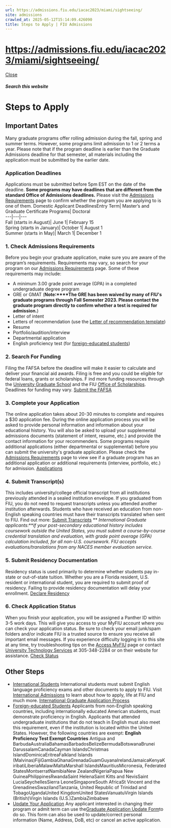 ```yaml
---
url: https://admissions.fiu.edu/iacac2023/miami/sightseeing/
site: admissions
crawled_at: 2025-05-12T15:14:09.426090
title: Steps to Apply | FIU Admissions
---
```


# https://admissions.fiu.edu/iacac2023/miami/sightseeing/

[ Close ](https://admissions.fiu.edu/how-to-apply/graduate-applicant/steps-to-apply/)
##### Search this website
# Steps to Apply
## Important Dates
Many graduate programs offer rolling admission during the fall, spring and summer terms. However, some programs limit admission to 1 or 2 terms a year.
Please note that if the program deadline is earlier than the Graduate Admissions deadline for that semester, all materials including the application must be submitted by the earlier date.
### Application Deadlines
Applications must be submitted before 5pm EST on the date of the deadline. **Some programs may have deadlines that are different from the standard Office of Admissions deadlines.** Please visit the [Admissions Requirements](https://admissions.fiu.edu/how-to-apply/graduate-applicant/admission-requirements/index.html) page to confirm whether the program you are applying to is one of them.
Domestic Applicant DeadlinesEntry Term| Master’s and Graduate Certificate Programs| Doctoral  
---|---|---  
Fall (starts in August)| June 1| February 15  
Spring (starts in January)| October 1| August 1  
Summer (starts in May)| March 1| December 1  
### 1. Check Admissions Requirements
Before you begin your graduate application, make sure you are aware of the program’s requirements. Requirements may vary, so search for your program on our [Admissions Requirements](https://admissions.fiu.edu/how-to-apply/graduate-applicant/admission-requirements/index.html) page. Some of these requirements may include:
  * A minimum 3.00 grade point average (GPA) in a completed undergraduate degree program
  * GRE or GMAT (**Note:****The GRE has been waived by many of FIU's graduate programs through Fall Semester 2023. Please contact the graduate program directly to confirm whether a test is required for admission.**)
  * Letter of intent
  * Letters of recommendation (use the [Letter of recommendation template](https://admissions.fiu.edu/_assets/docs/letter-of-recommendation.pdf))
  * Resume
  * Portfolio/audition/interview
  * Departmental application
  * English proficiency test (for [foreign-educated students](https://admissions.fiu.edu/how-to-apply/graduate-applicant/steps-to-apply/#other-steps)) 


### 2. Search For Funding
Filing the FAFSA before the deadline will make it easier to calculate and deliver your financial aid awards. Filing is free and you could be eligible for federal loans, grants or scholarships. F ind more funding resources through the [University Graduate School](http://gradschool.fiu.edu/students/funding/) and the FIU [Office of Scholarships](https://onestop.fiu.edu/finances/types-of-aid/scholarships/find-scholarships/). Deadlines for funding may vary.
[Submit the FAFSA](https://onestop.fiu.edu/finances/applying-for-aid/submit-the-fafsa/)
### 3. Complete your Application
The online application takes about 20-30 minutes to complete and requires a $30 application fee. During the online application process you will be asked to provide personal information and information about your educational history. You will also be asked to upload your supplemental admissions documents (statement of intent, resume, etc.) and provide the contact information for your recommenders.
Some programs require additional applications (either departmental or supplemental) before you can submit the university's graduate application. Please check the [Admissions Requirements](https://admissions.fiu.edu/how-to-apply/graduate-applicant/admission-requirements/index.html) page to view see if a graduate program has an additional application or additional requirements (interview, portfolio, etc.) for admission.
[Applications ](https://admissions.fiu.edu/how-to-apply/graduate-applicant/applications/index.html)
### 4. Submit Transcript(s)
This includes university/college official transcript from all institutions previously attended in a sealed institution envelope. If you graduated from FIU, you do not need to request transcripts unless you attended another institution afterwards. Students who have received an education from non-English speaking countries must have their transcripts translated when sent to FIU. Find out more:
[Submit Transcripts](https://admissions.fiu.edu/how-to-apply/submit-transcripts/index.html)
** _International Graduate applicants:_**_If your post-secondary educational history includes coursework outside the United States, you must submit a course-by-course credential translation and evaluation, with grade point average (GPA) calculation included, for all non-U.S. coursework. FIU accepts evaluations/translations from any NACES member evaluation service._
### 5. Submit Residency Documentation
Residency status is used primarily to determine whether students pay in-state or out-of-state tuition. Whether you are a Florida resident, U.S. resident or international student, you are required to submit proof of residency. Failing to provide residency documentation will delay your enrollment.
[Declare Residency](https://onestop.fiu.edu/student-records-myfiu/personal-records/declare-residency/)
### 6. Check Application Status
When you finish your application, you will be assigned a Panther ID within 3-5 work days. This will give you access to your MyFIU account where you can check your application status.
Be sure to check your email junk/spam folders and/or indicate FIU is a trusted source to ensure you receive all important email messages. 
If you experience difficulty logging in to this site at any time, try troubleshooting tips on the [Access MyFIU](https://onestop.fiu.edu/student-records-myfiu/access-myfiu/) page or contact [University Technology Services](https://it.fiu.edu/) at 305-348-2284 or on their website for assistance. 
[Check Status](https://onestop.fiu.edu/admissions/application-status/)
## Other Steps
  * [International Students](https://admissions.fiu.edu/how-to-apply/graduate-applicant/steps-to-apply/#panel-N105D4-1)
International students must submit English language proficiency exams and other documents to apply to FIU. Visit [International Admissions](https://internationaladmissions.fiu.edu/) to learn about how to apply, life at FIU and much more.
[International Graduate Application Process](https://internationaladmissions.fiu.edu/graduate/)
  * [Foreign-educated Students](https://admissions.fiu.edu/how-to-apply/graduate-applicant/steps-to-apply/#panel-N105D4-2)
Applicants from non-English speaking countries, including internationally educated American students, must demonstrate proficiency in English. Applicants that attended undergraduate institutions that do not teach in English must also meet this requirement, even if the institution is located within the United States. However, the following countries are exempt:
**English Proficiency Test Exempt Countries**
Antigua and BarbudaAustraliaBahamasBarbadosBelizeBermudaBotswanaBrunei DarussalamCanadaCayman IslandsChristmas IslandDominicaEritreaFalkland Islands (Malvinas)FijiGambiaGhanaGrenadaGuamGuyanaIrelandJamaicaKenyaKiribatiLiberiaMalawiMaltaMarshall IslandsMauritiusMicronesia, Federated StatesMontserratNamibiaNew ZealandNigeriaPapua New GuineaPhilippinesRwandaSaint HelenaSaint Kitts and NevisSaint LuciaSeychellesSierra LeoneSingaporeSouth AfricaSt Vincent and the GrenadinesSwazilandTanzania, United Republic of Trinidad and TobagoUgandaUnited KingdomUnited StatesVanuatuVirgin Islands (British)Virgin Islands (U.S.)ZambiaZimbabwe
  * [Update Your Application](https://admissions.fiu.edu/how-to-apply/graduate-applicant/steps-to-apply/#panel-N105D4-3)
Any applicant interested in changing their program or admit term can use the[Graduate Application Update Form](https://webforms.fiu.edu/view.php?id=4463316 "Access Update Form")to do so. This form can also be used to update/correct personal information (Name, Address, DoB, etc) or cancel an active application.



